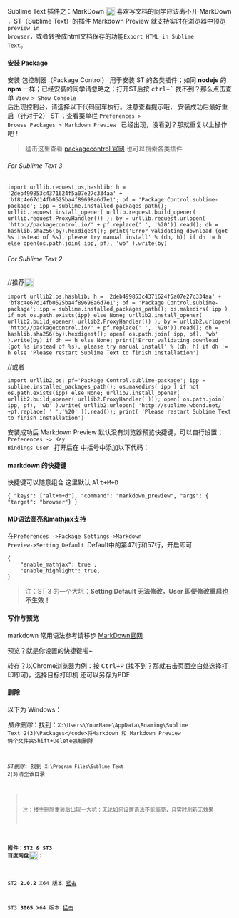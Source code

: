 Sublime Text 插件之：MarkDown <img align="absmiddle" alt="octocat" height="20px" src="https://assets-cdn.github.com/images/icons/emoji/octocat.png" title="octocat" width="20px">
喜欢写文档的同学应该离不开 MarkDown ，ST（Sublime Text）的插件 Markdown Preview 就支持实时在浏览器中预览<code>preview in browser</code>，或者转换成html文档保存的功能<code>Export HTML in Sublime Text</code>。

#### 安装 Package

安装 包控制器（Package Control） 用于安装 ST 的各类插件；如同 **nodejs** 的 **npm** 一样；已经安装的同学请忽略之；打开ST后按 <kbd>ctrl+`</kbd> 找不到？那么点击查单 <code>View > Show Console </code>后出现控制台，请选择以下代码回车执行。注意查看提示哦，
安装成功后最好重启（针对于2） ST ；查看菜单栏 <code>Preferences > Browse Packages > Markdown Preview </code> 已经出现，没看到？那就重复以上操作吧！

> 猛击这里查看 [packagecontrol 官网](https://packagecontrol.io/ 'packagecontrol') 也可以搜索各类插件 


###### For Sublime Text 3

    import urllib.request,os,hashlib; h = '2deb499853c4371624f5a07e27c334aa' + 'bf8c4e67d14fb0525ba4f89698a6d7e1'; pf = 'Package Control.sublime-package'; ipp = sublime.installed_packages_path(); urllib.request.install_opener( urllib.request.build_opener( urllib.request.ProxyHandler()) ); by = urllib.request.urlopen( 'http://packagecontrol.io/' + pf.replace(' ', '%20')).read(); dh = hashlib.sha256(by).hexdigest(); print('Error validating download (got %s instead of %s), please try manual install' % (dh, h)) if dh != h else open(os.path.join( ipp, pf), 'wb' ).write(by)

###### For Sublime Text 2

//推荐<img align="absmiddle" alt="heart" height="20px" src="https://assets-cdn.github.com/images/icons/emoji/heart.png" title="heart" width="20px">

    import urllib2,os,hashlib; h = '2deb499853c4371624f5a07e27c334aa' + 'bf8c4e67d14fb0525ba4f89698a6d7e1'; pf = 'Package Control.sublime-package'; ipp = sublime.installed_packages_path(); os.makedirs( ipp ) if not os.path.exists(ipp) else None; urllib2.install_opener( urllib2.build_opener( urllib2.ProxyHandler()) ); by = urllib2.urlopen( 'http://packagecontrol.io/' + pf.replace(' ', '%20')).read(); dh = hashlib.sha256(by).hexdigest(); open( os.path.join( ipp, pf), 'wb' ).write(by) if dh == h else None; print('Error validating download (got %s instead of %s), please try manual install' % (dh, h) if dh != h else 'Please restart Sublime Text to finish installation')

//或者

    import urllib2,os; pf='Package Control.sublime-package'; ipp = sublime.installed_packages_path(); os.makedirs( ipp ) if not os.path.exists(ipp) else None; urllib2.install_opener( urllib2.build_opener( urllib2.ProxyHandler( ))); open( os.path.join( ipp, pf), 'wb' ).write( urllib2.urlopen( 'http://sublime.wbond.net/' +pf.replace( ' ','%20' )).read()); print( 'Please restart Sublime Text to finish installation')

安装成功后 Markdown Preview 默认没有浏览器预览快捷键，可以自行设置；<code>Preferences -> Key Bindings User </code> 打开后在 中括号中添加以下代码：

#### markdown 的快捷键

快捷键可以随意组合 这里默认 <kbd>Alt+M+D</kbd>

    { "keys": ["alt+m+d"], "command": "markdown_preview", "args": { "target": "browser"} }


#### MD语法高亮和mathjax支持

在<code>Preferences ->Package Settings->Markdown Preview->Setting Default </code>Default中的第47行和57行，开启即可

    { 
        "enable_mathjax": true ,
        "enable_highlight": true,
    }

> 注：ST 3 的一个大坑：__Setting Default 无法修改，User 即便修改重启也不生效！__

#### 写作与预览

markdown 常用语法参考请移步 [MarkDown官网](http://daringfireball.net/projects/markdown/ )

预览？就是你设置的快捷键啦~

转存？以Chrome浏览器为例：按 <kbd>Ctrl+P</kbd> (找不到？那就右击页面空白处选择打印即可)，选择目标打印机 还可以另存为PDF

#### 删除
以下为 Windows：

_插件删除_：找到：<code>X:\Users\YourName\AppData\Roaming\Sublime Text 2(3)\Packages\</code>将Markdown 和 Markdown Preview 俩个文件夹<kbd>Shift+Delete</kbd>强制删除

_ST删除_: 找到 <code>X:\Program Files\Sublime Text 2(3)</code>清空该目录

> 注：楼主删除重装后出现一大坑：无论如何设置语法不能高亮，且实时刷新无效果

#### 附件：ST2 & ST3 百度网盘<img align="absmiddle" alt="gift" height="20px" src="https://assets-cdn.github.com/images/icons/emoji/gift.png" title="gift" width="20px">：

ST2 __2.0.2__  X64 版本 [猛击](http://pan.baidu.com/s/1eQ5tad8)

ST3 __3065__  X64 版本 [猛击](http://pan.baidu.com/s/1pmhmY)

   [1]: https://assets-cdn.github.com/images/icons/emoji/heart.png  "heart"